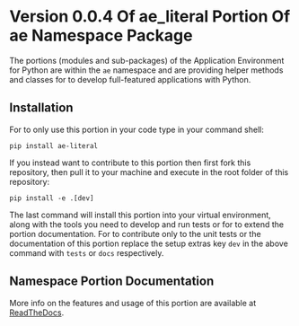 <!--
# THIS FILE IS EXCLUSIVELY MAINTAINED IN THE AE ROOT PACKAGE. ANY CHANGES SHOULD BE DONE THERE.
# All changes will be deployed automatically to all the portions of this namespace package.
-->
# Version 0.0.4 Of ae_literal Portion Of ae Namespace Package

The portions (modules and sub-packages) of the Application Environment for Python are within
the `ae` namespace and are providing helper methods and classes for to develop
full-featured applications with Python.


## Installation

For to only use this portion in your code type in your command shell:
 
```shell script
pip install ae-literal
```

If you instead want to contribute to this portion then first fork this repository,
then pull it to your machine and execute in the root folder of this repository:

```shell script
pip install -e .[dev]
```

The last command will install this portion into your virtual environment, along with
the tools you need to develop and run tests or for to extend the portion documentation.
For to contribute only to the unit tests or the documentation of this portion replace
the setup extras key `dev` in the above command with `tests` or `docs` respectively.


## Namespace Portion Documentation

More info on the features and usage of this portion are available at
[ReadTheDocs](https://ae.readthedocs.io/en/latest/_autosummary/ae.literal.html#module-ae.literal
"ae_literal documentation").
